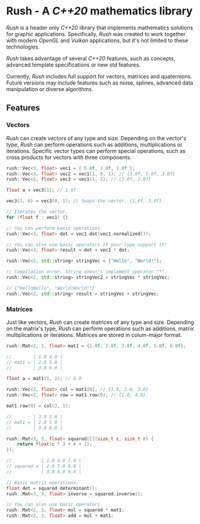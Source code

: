 # Rush - A _C++20_ mathematics library

_Rush_ is a header only _C++20_ library that implements
mathematics solutions for graphic applications.
Specifically, _Rush_ was created to work together with
modern _OpenGL_ and _Vulkan_ applications, but it's
not limited to these technologies.

_Rush_ takes advantage of several _C++20_ features, such as
concepts, advanced template specifications or new _std_ features.

Currently, _Rush_ includes full support for vectors, matrices and
quaternions.
Future versions may include features such as noise, splines,
advanced data manipulation or diverse algorithms.

## Features

### Vectors

_Rush_ can create vectors of any type and size.
Depending on the vector's type, _Rush_ can perform
operations such as additions, multiplications or iterations.
Specific vector types can perform special operations, such
as cross products for vectors with three components.

```cpp
rush::Vec<3, float> vec1 = { 5.0f, 3.0f, 1.0f };
rush::Vec<3, float> vec2 = vec1(1, 0, 1); // {3.0f, 5.0f, 3.0f}
rush::Vec<2, float> vec3 = vec1(1, 2); // {3.0f, 1.0f}

float a = vec3[1]; // 1.0f

vec3(1, 0) = vec3(0, 1); // Swaps the vector. {1.0f, 3.0f}

// Iterates the vector.
for (float f : vec1) {}

// You can perform basic operations.
rush::Vec<3, float> dot = vec1.dot(vec1.normalized());

// You can also use basic operators if your type support it!
rush::Vec<3, float> result = dot + vec1 * dot;

rush::Vec<2, std::string> stringVec = {"Hello", "World!"};

// Compilation error. String doesn't implement operator "*".
rush::Vec<2, std::string> stringVec2 = stringVec * stringVec;

// {"HelloHello", "World!World!"}
rush::Vec<2, std::string> result = stringVec + stringVec;
```

### Matrices

Just like vectors, _Rush_ can create matrices of any type and size.
Depending on the matrix's type, _Rush_ can perform operations
such as additions, matrix multiplications or iterations.
Matrices are stored in colum-major format.

```c++
rush::Mat<2, 3, float> mat1 = {1.0f, 2.0f, 3.0f, 4.0f, 5.0f, 6.0f};

//        | 1.0 4.0 |
// mat1 = | 2.0 5.0 |
//        | 3.0 6.0 |

float a = mat1(1, 2); // 6.0

rush::Vec<3, float> col = mat1[0]; // {1.0, 2.0, 3.0}
rush::Vec<2, float> row = mat1.row(0); // {1.0, 4.0}

mat1.row(0) = col(2, 1);

//        | 3.0 2.0 |
// mat1 = | 2.0 5.0 |
//        | 3.0 6.0 |

rush::Mat<3, 3, float> squared([](size_t c, size_t r) {
    return float(c * 3 + r + 1);
});

//           | 1.0 4.0 7.0 |
// squared = | 2.0 5.0 8.0 |
//           | 3.0 6.0 9.0 |

// Basic matrix operations.
float det = squared.determinant();
rush::Mat<3, 3, float> inverse = squared.inverse();

// You can also use basic operators
rush::Mat<2, 3, float> mul = squared * mat1;
rush::Mat<2, 3, float> add = mul + mat1;
```
